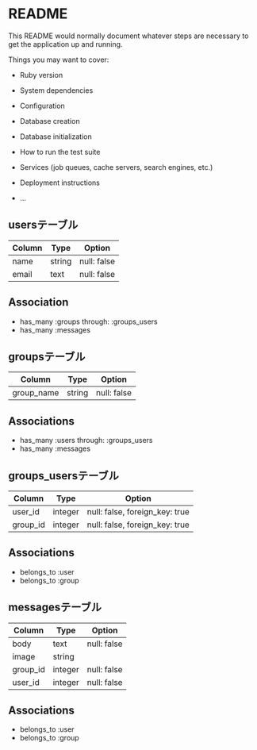 # README

This README would normally document whatever steps are necessary to get the
application up and running.

Things you may want to cover:

* Ruby version

* System dependencies

* Configuration

* Database creation

* Database initialization

* How to run the test suite

* Services (job queues, cache servers, search engines, etc.)

* Deployment instructions

* ...

## usersテーブル
| Column | Type   | Option      |
| ------ | ------ | ----------- |
| name   | string | null: false |
| email  | text   | null: false |

## Association
- has_many :groups through: :groups_users
- has_many :messages


## groupsテーブル
| Column     | Type   | Option      |
| ---------- | ------ | ----------- |
| group_name | string | null: false |

## Associations
- has_many :users through: :groups_users
- has_many :messages

## groups_usersテーブル
| Column   | Type    | Option                         |
| -------- | ------- | ------------------------------ |
| user_id  | integer | null: false, foreign_key: true |
| group_id | integer | null: false, foreign_key: true |         |         |                                |

## Associations
- belongs_to :user
- belongs_to :group

## messagesテーブル
| Column   | Type    | Option      |
| -------- | ------- | ----------- |
| body     | text    | null: false |
| image    | string  |             |
| group_id | integer | null: false |
| user_id  | integer | null: false |

## Associations
- belongs_to :user
- belongs_to :group

